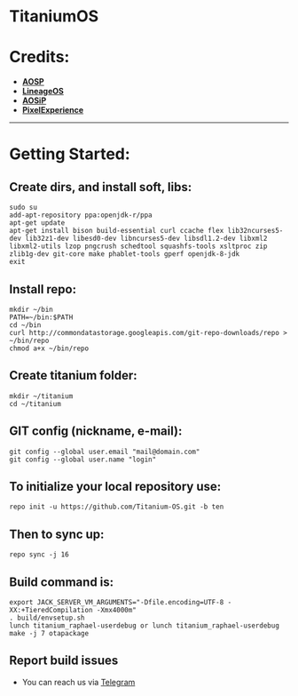 # TitaniumOS #

Credits:
=======
 * [**AOSP**](https://android.googlesource.com)
 * [**LineageOS**](https://github.com/LineageOS)
 * [**AOSiP**](https://github.com/AOSiP)
 * [**PixelExperience**](https://github.com/PixelExperience)

-----------------------------------------------------------------------------
Getting Started:
================

Create dirs, and install soft, libs:
------------------------------------

    sudo su
    add-apt-repository ppa:openjdk-r/ppa
    apt-get update
    apt-get install bison build-essential curl ccache flex lib32ncurses5-dev lib32z1-dev libesd0-dev libncurses5-dev libsdl1.2-dev libxml2 libxml2-utils lzop pngcrush schedtool squashfs-tools xsltproc zip zlib1g-dev git-core make phablet-tools gperf openjdk-8-jdk
    exit
    
    
Install repo: 
------------

    mkdir ~/bin
    PATH=~/bin:$PATH
    cd ~/bin
    curl http://commondatastorage.googleapis.com/git-repo-downloads/repo > ~/bin/repo
    chmod a+x ~/bin/repo
    

Create titanium folder:
----------------------

    mkdir ~/titanium
    cd ~/titanium
    

GIT config (nickname, e-mail):
-----------------------------

    git config --global user.email "mail@domain.com"
    git config --global user.name "login"
    

To initialize your local repository use:
---------------------------------------

    repo init -u https://github.com/Titanium-OS.git -b ten
    

Then to sync up:
----------------

    repo sync -j 16

Build command is:
----------------
    export JACK_SERVER_VM_ARGUMENTS="-Dfile.encoding=UTF-8 -XX:+TieredCompilation -Xmx4000m"
    . build/envsetup.sh
    lunch titanium_raphael-userdebug or lunch titanium_raphael-userdebug
    make -j 7 otapackage

## Report build issues
- You can reach us via [Telegram](#)

